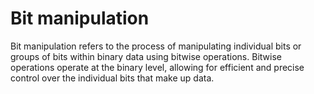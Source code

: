 # Bit manipulation

Bit manipulation refers to the process of manipulating individual bits or groups of bits within binary data using bitwise operations.
Bitwise operations operate at the binary level, allowing for efficient and precise control over the individual bits that make up data.
